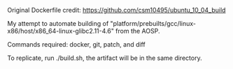 Original Dockerfile credit: https://github.com/csm10495/ubuntu_10_04_build

My attempt to automate building of "platform/prebuilts/gcc/linux-x86/host/x86_64-linux-glibc2.11-4.6" from the AOSP.

Commands required: docker, git, patch, and diff

To replicate, run ./build.sh, the artifact will be in the same directory.
